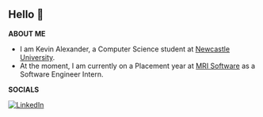 Hello 👋
------
**ABOUT ME**

* I am Kevin Alexander, a Computer Science student at [Newcastle University](https://www.ncl.ac.uk/).
* At the moment, I am currently on a Placement year at [MRI Software](https://www.mrisoftware.com/uk/) as a Software Engineer Intern.



**SOCIALS**

[![LinkedIn](https://img.shields.io/badge/linkedin-%230077B5.svg?style=for-the-badge&logo=linkedin&logoColor=white)](https://www.linkedin.com/in/kevin-alexander-254475257/)
